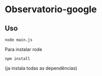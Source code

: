 # Observatorio-google



## Uso
```
node main.js
```

Para instalar rode
```
npm install
```
(ja instala todas as dependências)
